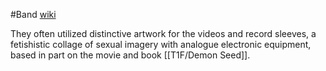 #Band 
[wiki](https://en.wikipedia.org/wiki/Add_N_to_(X))

They often utilized distinctive artwork for the videos and record sleeves, a fetishistic collage of sexual imagery with analogue electronic equipment, based in part on the movie and book [[T1F/Demon Seed]].